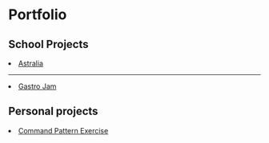 # Portfolio

## School Projects

<li><a href = "https://github.com/MarcoBalletta/Astralia">Astralia</a></li>


----------------------------------------------------------------------------------------------------------------------------------------------------------

<li><a href = "https://github.com/MarcoBalletta/Gastro-Jam">Gastro Jam</a></li>

## Personal projects

<li><a href = (https://github.com/MarcoBalletta/CommandPatternTest)>Command Pattern Exercise</a></li>
